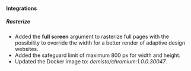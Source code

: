 
#### Integrations
##### Rasterize
- Added the **full screen** argument to rasterize full pages with the possibility to override the width for a better render of adaptive design websites.
- Added the safeguard limit of maximum 800 px for width and height.
- Updated the Docker image to: *demisto/chromium:1.0.0.30047*.
